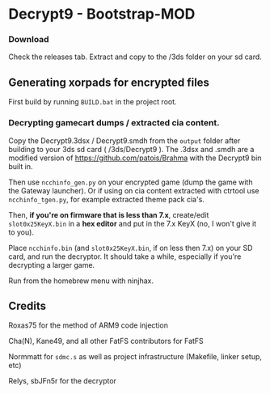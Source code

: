 # Decrypt9 - Bootstrap-MOD

### Download

Check the releases tab. Extract and copy to the /3ds folder on your sd card.

## Generating xorpads for encrypted files

First build by running `BUILD.bat` in the project root.

### Decrypting gamecart dumps / extracted cia content.

Copy the Decrypt9.3dsx / Decrypt9.smdh from the `output` folder after building to your 3ds sd card ( /3ds/Decrypt9 ).
The .3dsx and .smdh are a modified version of https://github.com/patois/Brahma with the Decrypt9 bin built in.

Then use `ncchinfo_gen.py` on your encrypted game (dump the game with the Gateway launcher).
Or if using on cia content extracted with ctrtool use `ncchinfo_tgen.py`, for example extracted theme pack cia's.

Then, **if you're on firmware that is less than 7.x**, create/edit `slot0x25KeyX.bin` in a **hex editor** and put in the 7.x KeyX (no, I won't give it to you).

Place `ncchinfo.bin` (and `slot0x25KeyX.bin`, if on less then 7.x) on your SD card, and run the decryptor. It should take a while, especially if you're decrypting a larger game.

Run from the homebrew menu with ninjhax.

## Credits

Roxas75 for the method of ARM9 code injection

Cha(N), Kane49, and all other FatFS contributors for FatFS

Normmatt for `sdmc.s` as well as project infrastructure (Makefile, linker setup, etc)

Relys, sbJFn5r for the decryptor
